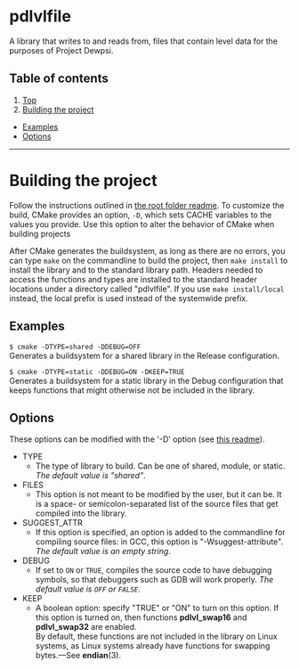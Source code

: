 <a id="S1"></a>
# pdlvlfile
A library that writes to and reads from, files that contain level data for the purposes of Project Dewpsi.

<a id="S1_SS1"></a>
## Table of contents

1. [Top](#S1)
2. [Building the project](#S2)
  * [Examples](#S2_SS1)
  * [Options](#S2_SS2)

- - -

[1]: /README.md#S1 "How to build a project"

<a id="S2"></a>
# Building the project
Follow the instructions outlined in [the root folder readme][1]. To customize the build, CMake provides
an option, `-D`, which sets CACHE variables to the values you provide. Use this option to alter the
behavior of CMake when building projects

After CMake generates the buildsystem, as long as there are no errors, you can type `make` on
the commandline to build the project, then `make install` to install the library and to the standard
library path. Headers needed to access the functions and types are installed to the standard header
locations under a directory called "pdlvlfile". If you use `make install/local` instead, the local prefix is used
instead of the systemwide prefix.

<a id="S2_SS1"></a>
## Examples

`$ cmake -DTYPE=shared -DDEBUG=OFF`  
Generates a buildsystem for a shared library in the Release configuration.

`$ cmake -DTYPE=static -DDEBUG=ON -DKEEP=TRUE`  
Generates a buildsystem for a static library in the Debug configuration that
keeps functions that might otherwise not be included in the library.

<a id="S2_SS2"></a>
## Options
These options can be modified with the '-D' option \(see [this readme][1]\).

* TYPE
  * The type of library to build. Can be one of shared, module, or static.
    *The default value is "shared"*.
* FILES
  * This option is not meant to be modified by the user, but it can be. It is a space- or semicolon-separated
    list of the source files that get compiled into the library.
* SUGGEST_ATTR
  * If this option is specified, an option is added to the commandline for compiling source files:
    in GCC, this option is "-Wsuggest-attribute". *The default value is an empty string*.
* DEBUG
  * If set to `ON` or `TRUE`, compiles the source code to have debugging symbols, so that debuggers
    such as GDB will work properly. *The default value is `OFF` or `FALSE`*.
* KEEP
  * A boolean option: specify "TRUE" or "ON" to turn on this option. If this option is turned on,
    then functions **pdlvl\_swap16** and **pdlvl\_swap32** are enabled.  
    By default, these functions are not included in the library on Linux systems, as Linux
    systems already have functions for swapping bytes.&mdash;See **endian**\(3).
